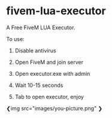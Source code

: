 # fivem-lua-executor
 A Free FiveM LUA Executor.
 
 To use:
 
 1. Disable antivirus

 2. Open FiveM and join server

 3. Open executor.exe with admin

 4. Wait 10-15 seconds

 5. Tab to open executor, enjoy


❮img src="images/you-picture.png" ❯
